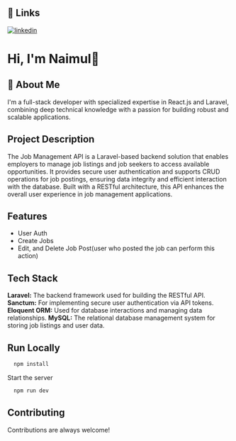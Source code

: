 
## 🔗 Links

[![linkedin](https://img.shields.io/badge/linkedin-0A66C2?style=for-the-badge&logo=linkedin&logoColor=white)](https://www.linkedin.com/in/root07)



# Hi, I'm Naimul👋


## 🚀 About Me
I'm a full-stack developer with specialized expertise in React.js and Laravel, combining deep technical knowledge with a passion for building robust and scalable applications.

## Project Description

The Job Management API is a Laravel-based backend solution that enables employers to manage job listings and job seekers to access available opportunities. It provides secure user authentication and supports CRUD operations for job postings, ensuring data integrity and efficient interaction with the database. Built with a RESTful architecture, this API enhances the overall user experience in job management applications.


## Features

- User Auth
- Create Jobs
- Edit, and Delete Job Post(user who posted the job can perform this action)



## Tech Stack

 **Laravel:** The backend framework used for building the RESTful API.
 **Sanctum:** For implementing secure user authentication via API tokens.
 **Eloquent ORM:** Used for database interactions and managing data relationships.
 **MySQL:** The relational database management system for storing job listings and user data.



## Run Locally


```bash
  npm install
```

Start the server

```bash
  npm run dev
```


## Contributing

Contributions are always welcome!



